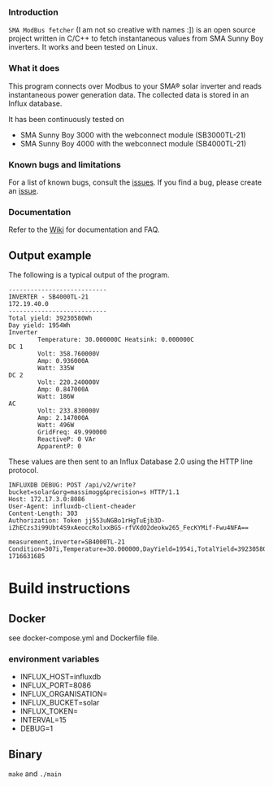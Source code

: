 ### **Introduction**
`SMA ModBus fetcher` (I am not so creative with names :]) is an open source project written in C/C++ to fetch instantaneous values from SMA Sunny Boy inverters. It works and been tested on Linux.

### **What it does**
This program connects over Modbus to your SMA® solar inverter and reads  instantaneous power generation data. The collected data is stored in an Influx database.

It has been continuously tested on
- SMA Sunny Boy 3000 with the webconnect module (SB3000TL-21)
- SMA Sunny Boy 4000 with the webconnect module (SB4000TL-21)

### **Known bugs and limitations**
For a list of known bugs, consult the [issues](https://github.com/massimoGG/SMA_MODBUS_REQUESTER/issues). If you find a bug, please create an [issue](https://github.com/massimoGG/SMA_MODBUS_REQUESTER/issues).    

### **Documentation**
Refer to the [Wiki](https://github.com/massimoGG/SMA_MODBUS_REQUESTER/wiki) for documentation and FAQ.

## Output example
The following is a typical output of the program.
```
---------------------------
INVERTER - SB4000TL-21
172.19.40.0
---------------------------
Total yield: 39230580Wh
Day yield: 1954Wh
Inverter
        Temperature: 30.000000C Heatsink: 0.000000C
DC 1
        Volt: 358.760000V
        Amp: 0.936000A
        Watt: 335W
DC 2
        Volt: 220.240000V
        Amp: 0.847000A
        Watt: 186W
AC
        Volt: 233.830000V
        Amp: 2.147000A
        Watt: 496W
        GridFreq: 49.990000
        ReactiveP: 0 VAr
        ApparentP: 0
```

These values are then sent to an Influx Database 2.0 using the HTTP line protocol.

```
INFLUXDB DEBUG: POST /api/v2/write?bucket=solar&org=massimogg&precision=s HTTP/1.1
Host: 172.17.3.0:8086
User-Agent: influxdb-client-cheader
Content-Length: 303
Authorization: Token jj553uNGBo1rHgTuEjb3D-iZhECzs3i99Ubt4S9xAeoccRolxxBGS-rfVXdO2deokw265_FecKYMif-Fwu4NFA==

measurement,inverter=SB4000TL-21 Condition=307i,Temperature=30.000000,DayYield=1954i,TotalYield=39230580i,Pac1=496i,Pdc1=335i,Pdc2=186i,Uac1=233.830000,Udc1=358.760000,Udc2=220.240000,Iac1=2.147000,Idc1=0.936000,Idc2=0.847000,GridRelay=51i,GridFreq=49.990000,ReactivePower=0i,ApparentPower=0i 1716631685
```

# Build instructions

## Docker
see docker-compose.yml and Dockerfile file.

### environment variables
- INFLUX_HOST=influxdb
- INFLUX_PORT=8086
- INFLUX_ORGANISATION=
- INFLUX_BUCKET=solar
- INFLUX_TOKEN=
- INTERVAL=15
- DEBUG=1

## Binary
`make` and `./main`


